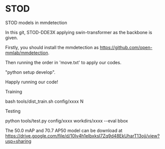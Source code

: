 # STOD
STOD models in mmdetection

In this git, STOD-DDE3X applying swin-transformer as the backbone is given.

Firstly, you should install the mmdetection as https://github.com/open-mmlab/mmdetection.

Then running the order in 'move.txt' to apply our codes.

"python setup develop".

Happly running our code!

Training 

bash tools/dist_train.sh config/xxxx N

Testing

python tools/test.py config/xxxx workdirs/xxxx --eval bbox

The 50.0 mAP and 70.7 AP50 model can be download at https://drive.google.com/file/d/10Iv4h1eIbxksI7Zq9d48EkUharT13ojj/view?usp=sharing

